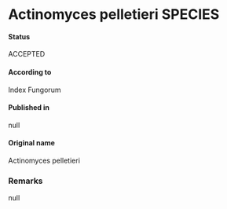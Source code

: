 # Actinomyces pelletieri SPECIES

#### Status
ACCEPTED

#### According to
Index Fungorum

#### Published in
null

#### Original name
Actinomyces pelletieri

### Remarks
null